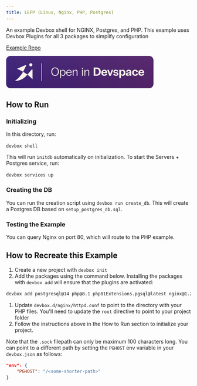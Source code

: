```yaml
---
title: LEPP (Linux, Nginx, PHP, Postgres)
---
```



An example Devbox shell for NGINX, Postgres, and PHP. This example uses Devbox Plugins for all 3 packages to simplify configuration

[Example Repo](https://github.com/jetify-com/devbox/tree/main/examples/stacks/lepp-stack)

[![Open In Devspace](../../../static/img/open-in-devspace.svg)](https://cloud.jetify.com/new/github.com/jetify-com/devbox?folder=examples/stacks/lepp-stack)

## How to Run

### Initializing

In this directory, run:

`devbox shell`

This will run `initdb` automatically on initialization. To start the Servers + Postgres service, run:

`devbox services up`

### Creating the DB

You can run the creation script using `devbox run create_db`. This will create a Postgres DB based on `setup_postgres_db.sql`.

### Testing the Example

You can query Nginx on port 80, which will route to the PHP example.

## How to Recreate this Example

1. Create a new project with `devbox init`
1. Add the packages using the command below. Installing the packages with `devbox add` will ensure that the plugins are activated:

```bash
devbox add postgresql@14 php@8.1 php81Extensions.pgsql@latest nginx@1.24
```

1. Update `devbox.d/nginx/httpd.conf` to point to the directory with your PHP files. You'll need to update the `root` directive to point to your project folder
2. Follow the instructions above in the How to Run section to initialize your project.

Note that the `.sock` filepath can only be maximum 100 characters long. You can point to a different path by setting the `PGHOST` env variable in your `devbox.json` as follows:

```json
"env": {
    "PGHOST": "/<some-shorter-path>"
}
```
